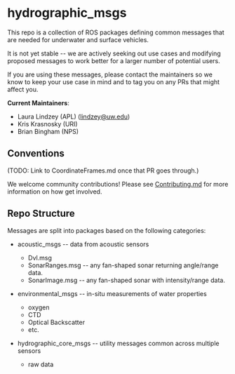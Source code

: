 # hydrographic_msgs

This repo is a collection of ROS packages defining common messages that are needed for underwater and surface vehicles.

It is not yet stable -- we are actively seeking out use cases and modifying proposed messages to work better for a larger number of potential users.

If you are using these messages, please contact the maintainers so we know to keep your use case in mind and to tag you on any PRs that might affect you.

**Current Maintainers**:
* Laura Lindzey (APL) (lindzey@uw.edu)
* Kris Krasnosky (URI)
* Brian Bingham (NPS)


## Conventions

(TODO: Link to CoordinateFrames.md once that PR goes through.)

We welcome community contributions! Please see [Contributing.md](Contributing.md) for more information on how get involved.


## Repo Structure

Messages are split into packages based on the following categories:

* acoustic_msgs -- data from acoustic sensors
  * Dvl.msg 
  * SonarRanges.msg -- any fan-shaped sonar returning angle/range data.
  * SonarImage.msg -- any fan-shaped sonar with intensity/range data.
  
* environmental_msgs -- in-situ measurements of water properties
  * oxygen
  * CTD
  * Optical Backscatter
  * etc.

* hydrographic_core_msgs -- utility messages common across multiple sensors
  * raw data  

